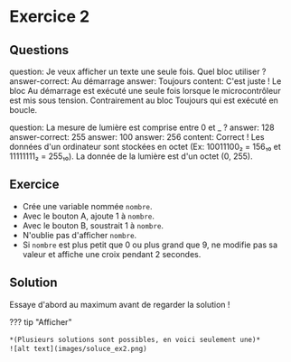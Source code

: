 # Exercice 2

## Questions
<?quiz?>
question: Je veux afficher un texte une seule fois. Quel bloc utiliser ?
answer-correct: Au démarrage
answer: Toujours
content:
C'est juste ! Le bloc Au démarrage est exécuté une seule fois lorsque le microcontrôleur est mis sous tension.
Contrairement au bloc Toujours qui est exécuté en boucle.
<?/quiz?>

<?quiz?>
question: La mesure de lumière est comprise entre 0 et _ ?
answer: 128
answer-correct: 255
answer: 100
answer: 256
content:
Correct ! Les données d'un ordinateur sont stockées en octet (Ex: 10011100₂ = 156₁₀ et 11111111₂ = 255₁₀). 
La donnée de la lumière est d'un octet (0, 255). 
<?/quiz?>

## Exercice
* Crée une variable nommée `nombre`.
* Avec le bouton A, ajoute 1 à `nombre`.
* Avec le bouton B, soustrait 1 à `nombre`.
* N'oublie pas d'afficher `nombre`.
* Si `nombre` est plus petit que 0 ou plus grand que 9, ne modifie pas sa valeur et affiche une croix
pendant 2 secondes.

## Solution
Essaye d'abord au maximum avant de regarder la solution !

??? tip "Afficher"
    
    *(Plusieurs solutions sont possibles, en voici seulement une)*
    ![alt text](images/soluce_ex2.png)
